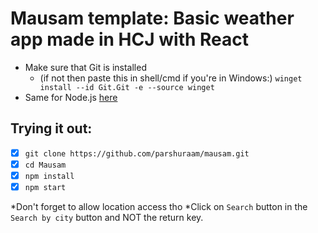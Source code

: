 # Mausam template: Basic weather app made in HCJ with React

- Make sure that Git is installed
  - (if not then paste this in shell/cmd if you're in Windows:)
 ` winget install --id Git.Git -e --source winget `
 - Same for Node.js [here](https://nodejs.org/en/download/)

## Trying it out:
- [x] `git clone https://github.com/parshuraam/mausam.git`
- [x] `cd Mausam`
- [x] `npm install`
- [x] `npm start`

*Don't forget to allow location access tho
*Click on ``Search`` button in the `Search by city` button and NOT the return key.
